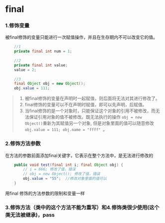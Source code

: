 # final
  
  ### 1.修饰变量
  被final修饰的变量只能进行一次赋值操作，并且在生存期内不可以改变它的值。
  
  ```java
      //1
      private final int num = 1;
      
      //2
      private final int value;
      value = 2;
      
      //3
      final Object obj = new Object();
      obj.value = 111;
  ```
  > 1. 被final修饰的变量在声明时一起赋值，则后面将无法对其进行修改了。
  > 2. final修饰的变量可以不在声明时赋值，即可以先声明，后赋值。
  > 3. 当final修饰的是一个对象时，只能保证这个对象的引用不被修改，而无法保证引用对象的值不被修改。既无法执行的操作 `obj = new Object()`重新为其赋值另一个对象, 但是对象里面的值可以随意修改`obj.value = 111; obj.name = "ffff" `。
  
  ### 2.修饰方法参数
  在方法的参数前面添加final关键字，它表示在整个方法中，是无法进行修改的
  ```java
      public void test(final int i; final Object obj) {
          // i = 666; 修改了值，错误
          // obj = new Object(); 修改了值，错误
          obj.value = "55";  //修改对象里面的值可以
      }
  ```
  用final 修饰的方法参数的限制和变量一样
  
  ### 3.修饰方法（类中的这个方法不能为重写）和4.修饰类很少使用(这个类无法被继承)，pass